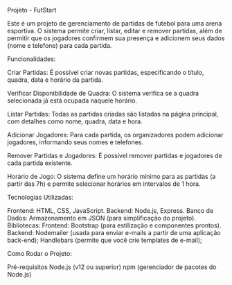 Projeto - FutStart

Este é um projeto de gerenciamento de partidas de futebol para uma arena esportiva. O sistema permite criar, listar, editar e remover partidas, além de permitir que os jogadores confirmem sua presença e adicionem seus dados (nome e telefone) para cada partida.

Funcionalidades:

Criar Partidas: É possível criar novas partidas, especificando o título, quadra, data e horário da partida.

Verificar Disponibilidade de Quadra: O sistema verifica se a quadra selecionada já está ocupada naquele horário.

Listar Partidas: Todas as partidas criadas são listadas na página principal, com detalhes como nome, quadra, data e hora.

Adicionar Jogadores: Para cada partida, os organizadores podem adicionar jogadores, informando seus nomes e telefones.

Remover Partidas e Jogadores: É possível remover partidas e jogadores de cada partida existente.

Horário de Jogo: O sistema define um horário mínimo para as partidas (a partir das 7h) e permite selecionar horários em intervalos de 1 hora.

Tecnologias Utilizadas:

Frontend: HTML, CSS, JavaScript.
Backend: Node.js, Express.
Banco de Dados: Armazenamento em JSON (para simplificação do projeto).
Bibliotecas:
Frontend: Bootstrap (para estilização e componentes prontos).
Backend: Nodemailer (usada para enviar e-mails a partir de uma aplicação back-end);
Handlebars (permite que você crie templates de e-mail);


Como Rodar o Projeto:

Pré-requisitos
Node.js (v12 ou superior)
npm (gerenciador de pacotes do Node.js)
